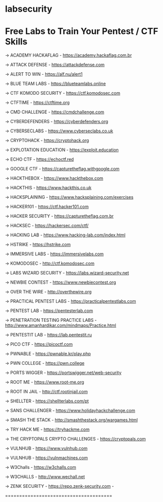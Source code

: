 # labsecurity

Free Labs to Train Your Pentest / CTF Skills
======================================

-> ACADEMY HACKAFLAG - https://academy.hackaflag.com.br

-> ATTACK DEFENSE - https://attackdefense.com

-> ALERT TO WIN - https://alf.nu/alert1

-> BLUE TEAM LABS - https://blueteamlabs.online

-> CTF KOMODO SECURITY - https://ctf.komodosec.com

-> CTFTIME - https://ctftime.org

-> CMD CHALLENGE - https://cmdchallenge.com

-> CYBERDEFENDERS - https://cyberdefenders.org

-> CYBERSECLABS - https://www.cyberseclabs.co.uk

-> CRYPTOHACK - https://cryptohack.org

-> EXPLOTATION EDUCATION - https://exploit.education

-> ECHO CTF - https://echoctf.red

-> GOOGLE CTF - https://capturetheflag.withgoogle.com

-> HACKTHEBOX - https://www.hackthebox.com

-> HACKTHIS - https://www.hackthis.co.uk

-> HACKSPLAINING - https://www.hacksplaining.com/exercises

-> HACKER101 - https://ctf.hacker101.com

-> HACKER SECURITY - https://capturetheflag.com.br

-> HACKSEC - https://hackersec.com/ctf/

-> HACKING LAB - https://www.hacking-lab.com/index.html

-> HSTRIKE - https://hstrike.com

-> IMMERSIVE LABS - https://immersivelabs.com

-> KOMODOSEC - http://ctf.komodosec.com

-> LABS WIZARD SECURITY - https://labs.wizard-security.net

-> NEWBIE CONTEST - https://www.newbiecontest.org

-> OVER THE WIRE - http://overthewire.org

-> PRACTICAL PENTEST LABS - https://practicalpentestlabs.com

-> PENTEST LAB - https://pentesterlab.com

-> PENETRATION TESTING PRACTICE LABS - http://www.amanhardikar.com/mindmaps/Practice.html

-> PENTESTIT LAB - https://lab.pentestit.ru

-> PICO CTF - https://picoctf.com

-> PWNABLE - https://pwnable.kr/play.php

-> PWN COLLEGE - https://pwn.college

-> PORTS WIGGER - https://portswigger.net/web-security

-> ROOT ME - https://www.root-me.org

-> ROOT IN JAIL - http://ctf.rootinjail.com

-> SHELLTER - https://shellterlabs.com/pt

-> SANS CHALLENGER - https://www.holidayhackchallenge.com

-> SMASH THE STACK - http://smashthestack.org/wargames.html

-> TRY HACK ME - https://tryhackme.com

-> THE CRYPTOPALS CRYPTO CHALLENGES - https://cryptopals.com

-> VULNHUB - https://www.vulnhub.com

-> VULNHUB - https://vulnmachines.com

-> W3Challs - https://w3challs.com

-> W3CHALLS - http://www.wechall.net

-> ZENK SECURITY - https://repo.zenk-security.com -

======================================
